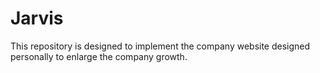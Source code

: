 # Jarvis
This repository is designed to implement the company website designed personally to enlarge the company growth.
